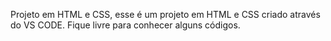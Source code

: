 Projeto em HTML e CSS, esse é um projeto em HTML e CSS criado através do VS CODE. Fique livre para conhecer alguns códigos.
